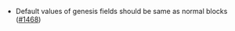 - Default values of genesis fields should be same as normal blocks
  ([\#1468](https://github.com/axonweb3/axon/pull/1468))